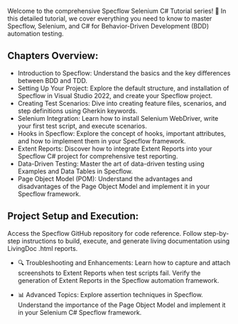 Welcome to the comprehensive Specflow Selenium C# Tutorial series! 🚀 In this detailed tutorial, we cover everything you need to know to master Specflow, Selenium, and C# for Behavior-Driven Development (BDD) automation testing.

## Chapters Overview:

- Introduction to Specflow: Understand the basics and the key differences between BDD and TDD.
- Setting Up Your Project: Explore the default structure, and installation of Specflow in Visual Studio 2022, and create your Specflow project.
- Creating Test Scenarios: Dive into creating feature files, scenarios, and step definitions using Gherkin keywords.
- Selenium Integration: Learn how to install Selenium WebDriver, write your first test script, and execute scenarios.
- Hooks in Specflow: Explore the concept of hooks, important attributes, and how to implement them in your Specflow framework.
- Extent Reports: Discover how to integrate Extent Reports into your Specflow C# project for comprehensive test reporting.
- Data-Driven Testing: Master the art of data-driven testing using Examples and Data Tables in Specflow.
- Page Object Model (POM): Understand the advantages and disadvantages of the Page Object Model and implement it in your Specflow framework.

## Project Setup and Execution:

Access the Specflow GitHub repository for code reference.
Follow step-by-step instructions to build, execute, and generate living documentation using LivingDoc .html reports.
- 🔍 Troubleshooting and Enhancements: Learn how to capture and attach screenshots to Extent Reports when test scripts fail.
Verify the generation of Extent Reports in the Specflow automation framework.

- 📊 Advanced Topics: Explore assertion techniques in Specflow.
Understand the importance of the Page Object Model and implement it in your Selenium C# Specflow framework.
